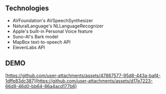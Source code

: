 ## Technologies
- AVFoundation's AVSpeechSynthesizer
- NaturalLanguage's NLLanguageRecognizer
- Apple's built-in Personal Voice feature
- Suno-AI's Bark model
- MapBox text-to-speech API
- ElevenLabs API

## DEMO
[https://github.com/user-attachments/assets/47867577-95d8-443a-baf4-1dffe83dc387](https://github.com/user-attachments/assets/d17e7223-66d8-46d0-bb64-86a4acd177b6)

